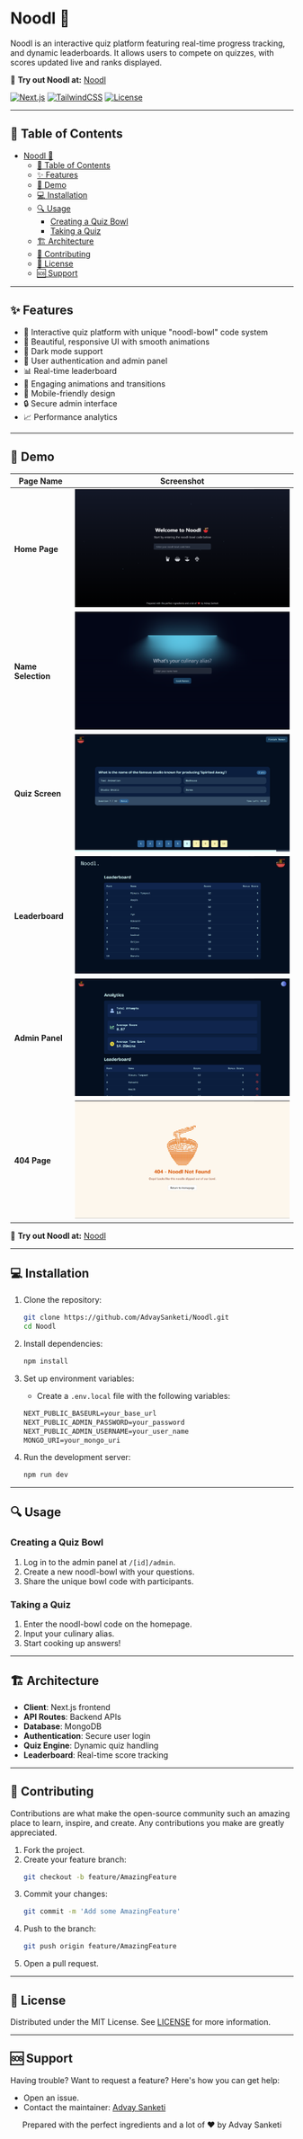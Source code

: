 # Noodl 🍜

Noodl is an interactive quiz platform featuring real-time progress tracking, and dynamic leaderboards. It allows users to compete on quizzes, with scores updated live and ranks displayed.

🔗 **Try out Noodl at:** [Noodl](https://noodl-bowl.vercel.app/)

[![Next.js](https://img.shields.io/badge/Next.js-13-black)](https://nextjs.org/)
[![TailwindCSS](https://img.shields.io/badge/TailwindCSS-3-blue)](https://tailwindcss.com/)
[![License](https://img.shields.io/badge/license-MIT-green)](LICENSE)

---

## 📖 Table of Contents

- [Noodl 🍜](#noodl-)
  - [📖 Table of Contents](#-table-of-contents)
  - [✨ Features](#-features)
  - [🚀 Demo](#-demo)
  - [💻 Installation](#-installation)
  - [🔍 Usage](#-usage)
    - [Creating a Quiz Bowl](#creating-a-quiz-bowl)
    - [Taking a Quiz](#taking-a-quiz)
  - [🏗 Architecture](#-architecture)
  - [🤝 Contributing](#-contributing)
  - [📝 License](#-license)
  - [🆘 Support](#-support)

---

## ✨ Features

- 🎯 Interactive quiz platform with unique "noodl-bowl" code system
- 🎨 Beautiful, responsive UI with smooth animations
- 🌙 Dark mode support
- 👤 User authentication and admin panel
- 📊 Real-time leaderboard
- 🎉 Engaging animations and transitions
- 📱 Mobile-friendly design
- 🔒 Secure admin interface
- 📈 Performance analytics

---

## 🚀 Demo

| Page Name          | Screenshot                            |
| ------------------ | ------------------------------------- |
| **Home Page**      | ![Home Page](content/noodl1.png)      |
| **Name Selection** | ![Name Selection](content/noodl2.png) |
| **Quiz Screen**    | ![Quiz Screen](content/noodl3.png)    |
| **Leaderboard**    | ![Leaderboard](content/noodl4.png)    |
| **Admin Panel**    | ![Admin Panel](content/noodl5.png)    |
| **404 Page**       | ![404 Page](content/noodl6.png)       |

🔗 **Try out Noodl at:** [Noodl](https://noodl-bowl.vercel.app/)

---

## 💻 Installation

1.  Clone the repository:

    ```bash
    git clone https://github.com/AdvaySanketi/Noodl.git
    cd Noodl
    ```

2.  Install dependencies:

    ```bash
    npm install
    ```

3.  Set up environment variables:

    - Create a `.env.local` file with the following variables:

    ```
    NEXT_PUBLIC_BASEURL=your_base_url
    NEXT_PUBLIC_ADMIN_PASSWORD=your_password
    NEXT_PUBLIC_ADMIN_USERNAME=your_user_name
    MONGO_URI=your_mongo_uri
    ```

4.  Run the development server:
    ```bash
    npm run dev
    ```

---

## 🔍 Usage

### Creating a Quiz Bowl

1. Log in to the admin panel at `/[id]/admin`.
2. Create a new noodl-bowl with your questions.
3. Share the unique bowl code with participants.

### Taking a Quiz

1. Enter the noodl-bowl code on the homepage.
2. Input your culinary alias.
3. Start cooking up answers!

---

## 🏗 Architecture

- **Client**: Next.js frontend
- **API Routes**: Backend APIs
- **Database**: MongoDB
- **Authentication**: Secure user login
- **Quiz Engine**: Dynamic quiz handling
- **Leaderboard**: Real-time score tracking

---

## 🤝 Contributing

Contributions are what make the open-source community such an amazing place to learn, inspire, and create. Any contributions you make are greatly appreciated.

1. Fork the project.
2. Create your feature branch:
   ```bash
   git checkout -b feature/AmazingFeature
   ```
3. Commit your changes:
   ```bash
   git commit -m 'Add some AmazingFeature'
   ```
4. Push to the branch:
   ```bash
   git push origin feature/AmazingFeature
   ```
5. Open a pull request.

---

## 📝 License

Distributed under the MIT License. See [LICENSE](LICENSE) for more information.

---

## 🆘 Support

Having trouble? Want to request a feature? Here's how you can get help:

- Open an issue.
- Contact the maintainer: [Advay Sanketi](https://advay-sanketi-portfolio.vercel.app/)

<p align="center">Prepared with the perfect ingredients and a lot of ❤️ by Advay Sanketi</p>
